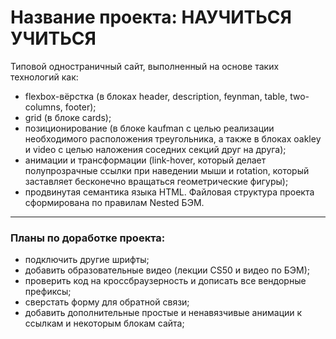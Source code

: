 # Название проекта: **НАУЧИТЬСЯ УЧИТЬСЯ**
Типовой одностраничный сайт, выполненный на основе таких технологий как:
* flexbox-вёрстка (в блоках header, description, feynman, table, two-columns, footer);
* grid (в блоке cards);
* позиционирование (в блоке kaufman с целью реализации необходимого расположения треугольника, а также в блоках oakley и video с целью наложения соседних секций друг на друга);
* анимации и трансформации (link-hover, который делает полупрозрачные ссылки при наведении мыши и rotation, который заставляет бесконечно вращаться геометрические фигуры);
* продвинутая семантика языка HTML.
Файловая структура проекта сформирована по правилам Nested БЭМ.
------
### **Планы по доработке проекта:**
* подключить другие шрифты;
* добавить образовательные видео (лекции CS50 и видео по БЭМ);
* проверить код на кроссбраузерность и дописать все вендорные префиксы;
* сверстать форму для обратной связи;
* добавить дополнительные простые и ненавязчивые анимации к ссылкам и некоторым блокам сайта;
